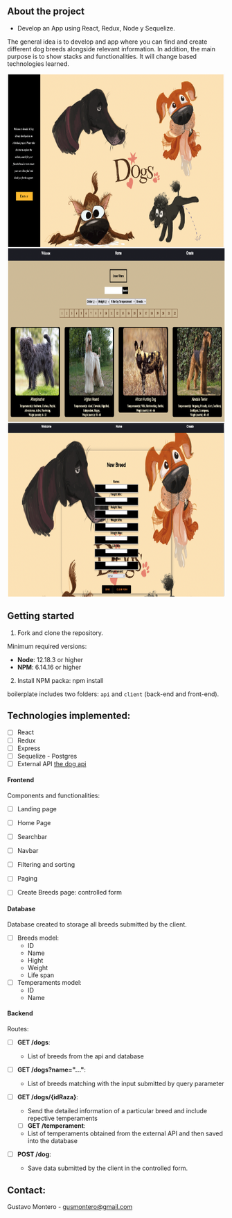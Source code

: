 
## About the project

- Develop an App using React, Redux, Node y Sequelize.

The general idea is to develop and app where you can find and create different dog breeds alongside relevant information. In addition, the main purpose is to show stacks and functionalities. It will change based technologies learned.  


<div align="center">
     <img src="https://github.com/gamontero/PI-Dogs/blob/main/images/Screen%20Shot%202021-12-22%20at%2001.01.01.png" alt="Logo" width="500" height="400">
      <img src=https://github.com/gamontero/PI-Dogs/blob/main/images/Screen%20Shot%202021-12-22%20at%2001.02.53.png alt="Logo" width="500" height="400">
      <img src="https://github.com/gamontero/PI-Dogs/blob/main/images/Screen%20Shot%202021-12-22%20at%2001.03.19.png" alt="Logo" width="500" height="400">
</div>

## Getting started

 1. Fork and clone the repository. 

Minimum required versions:

 * __Node__: 12.18.3 or higher
 * __NPM__: 6.14.16 or higher

2. Install NPM packa: npm install 


boilerplate includes two folders: `api` and `client` (back-end and front-end).


## Technologies implemented:
- [ ] React
- [ ] Redux
- [ ] Express
- [ ] Sequelize - Postgres
- [ ] External API [the dog api](https://thedogapi.com/)

#### Frontend

Components and functionalities: 

- [ ] Landing page
- [ ] Home Page
- [ ] Searchbar
- [ ] Navbar 
- [ ] Filtering and sorting
- [ ] Paging 
- [ ] Create Breeds page: controlled form
 

#### Database

Database created to storage all breeds submitted by the client. 

- [ ] Breeds model:
  - ID 
  - Name 
  - Hight 
  - Weight
  - Life span
- [ ] Temperaments model: 
  - ID
  - Name

#### Backend

Routes: 

- [ ] __GET /dogs__:
  - List of breeds from the api and database
  
- [ ] __GET /dogs?name="..."__:
  - List of breeds matching with the input submitted by query parameter 
- [ ] __GET /dogs/{idRaza}__:
  - Send the detailed information of a particular breed and include repective temperaments
  - [ ] __GET /temperament__:
  - List of temperaments obtained from the external API and then saved into the database 
- [ ] __POST /dog__:
  - Save data submitted by the client in the controlled form. 

## Contact: 

Gustavo Montero - gusmontero@gmail.com
